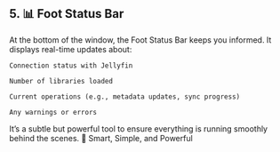 ## 5. 📊 Foot Status Bar ##

At the bottom of the window, the Foot Status Bar keeps you informed. It displays real-time updates about:

    Connection status with Jellyfin

    Number of libraries loaded

    Current operations (e.g., metadata updates, sync progress)

    Any warnings or errors

It’s a subtle but powerful tool to ensure everything is running smoothly behind the scenes.
🧠 Smart, Simple, and Powerful